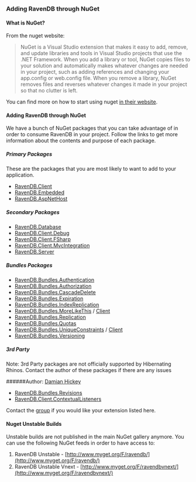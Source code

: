 ﻿
### Adding RavenDB through NuGet

#### What is NuGet?

From the nuget website:

<blockquote>
NuGet is a Visual Studio extension that makes it easy to add, remove, and update libraries and tools in Visual Studio projects that use the .NET Framework. When you add a library or tool, NuGet copies files to your solution and automatically makes whatever changes are needed in your project, such as adding references and changing your app.config or web.config file. When you remove a library, NuGet removes files and reverses whatever changes it made in your project so that no clutter is left.
</blockquote>

You can find more on how to start using nuget [in their website](http://docs.nuget.org/).

#### Adding RavenDB through NuGet

We have a bunch of NuGet packages that you can take advantage of in order to consume RavenDB in your project. Follow the links to get more information about the contents and purpose of each package.

##### Primary Packages

These are the packages that you are most likely to want to add to your application.

- [RavenDB.Client](http://nuget.org/packages/RavenDB.Client)
- [RavenDB.Embedded](http://nuget.org/packages/RavenDB.Embedded)
- [RavenDB.AspNetHost](http://nuget.org/packages/RavenDB.AspNetHost)

##### Secondary Packages

- [RavenDB.Database](http://nuget.org/packages/RavenDB.Database)
- [RavenDB.Client.Debug](http://nuget.org/packages/RavenDB.Client.Debug)
- [RavenDB.Client.FSharp](http://nuget.org/packages/RavenDB.Client.FSharp)
- [RavenDB.Client.MvcIntegration](http://nuget.org/packages/RavenDB.Client.MvcIntegration)
- [RavenDB.Server](http://nuget.org/packages/RavenDB.Server)

##### Bundles Packages

- [RavenDB.Bundles.Authentication](http://nuget.org/packages/RavenDB.Bundles.Authentication)
- [RavenDB.Bundles.Authorization](http://nuget.org/packages/RavenDB.Bundles.Authorization)
- [RavenDB.Bundles.CascadeDelete](http://nuget.org/packages/RavenDB.Bundles.CascadeDelete)
- [RavenDB.Bundles.Expiration](http://nuget.org/packages/RavenDB.Bundles.Expiration)
- [RavenDB.Bundles.IndexReplication](http://nuget.org/packages/RavenDB.Bundles.IndexReplication)
- [RavenDB.Bundles.MoreLikeThis](http://nuget.org/packages/RavenDB.Bundles.MoreLikeThis) / [Client](http://nuget.org/packages/RavenDB.Client.MoreLikeThis)
- [RavenDB.Bundles.Replication](http://nuget.org/packages/RavenDB.Bundles.Replication)
- [RavenDB.Bundles.Quotas](http://nuget.org/packages/RavenDB.Bundles.Quotas)
- [RavenDB.Bundles.UniqueConstraints](http://nuget.org/packages/RavenDB.Bundles.UniqueConstraints) / [Client](http://nuget.org/packages/RavenDB.Client.UniqueConstraints)
- [RavenDB.Bundles.Versioning](http://nuget.org/packages/RavenDB.Bundles.Versioning)

##### 3rd Party
Note: 3rd Party packages are not officially supported by Hibernating Rhinos. Contact the author of these packages if there are any issues

######Author: [Damian Hickey](http://twitter.com/randompunter)

- [RavenDB.Bundles.Revisions](http://nuget.org/packages/RavenDB.Bundles.Revisions)
- [RavenDB.Client.ContextualListeners](http://nuget.org/packages/RavenDB.Client.ContextualListeners)

Contact the [group](groups.google.com/group/ravendb) if you would like your extension listed here.

#### Nuget Unstable Builds

Unstable builds are not published in the main NuGet gallery anymore. You can use the following NuGet feeds in order to have access to:

1. RavenDB Unstable - [http://www.myget.org/F/ravendb/](http://www.myget.org/F/ravendb/)
2. RavenDB Unstable Vnext - [http://www.myget.org/F/ravendbvnext/](http://www.myget.org/F/ravendbvnext/)
